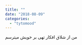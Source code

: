 ```yaml
---
title: ""
date: "2018-08-09"
categories: 
  - "tytomood"
---
```


من از شلاق افکار تهی بر خویش میترسم
